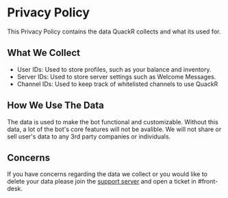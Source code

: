 # Privacy Policy
This Privacy Policy contains the data QuackR collects and what its used for.

## What We Collect
- User IDs: Used to store profiles, such as your balance and inventory.
- Server IDs: Used to store server settings such as Welcome Messages.
- Channel IDs: Used to keep track of whitelisted channels to use QuackR

## How We Use The Data
The data is used to make the bot functional and customizable. Without this data, a lot of the bot's core features will not be avalible. We will not share or sell user's data to any 3rd party companies or individuals. 

## Concerns
If you have concerns regarding the data we collect or you would like to delete your data please join the [support server](https://discord.gg/kcGbTDMEvm) and open a ticket in #front-desk.
